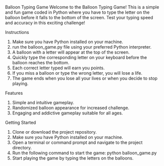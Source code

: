 Balloon Typing Game
Welcome to the Balloon Typing Game! This is a simple and fun game coded in Python where you have to type the letter on the balloon before it falls to the bottom of the screen. Test your typing speed and accuracy in this exciting challenge!

Instructions
1. Make sure you have Python installed on your machine.
2. run the balloon_game.py file using your preferred Python interpreter.
3. A balloon with a letter will appear at the top of the screen.
4. Quickly type the corresponding letter on your keyboard before the balloon reaches the bottom.
5. Each correct letter typed will earn you points.
6. If you miss a balloon or type the wrong letter, you will lose a life.
7. The game ends when you lose all your lives or when you decide to stop playing.
   
Features
1. Simple and intuitive gameplay.
2. Randomized balloon appearance for increased challenge.
3. Engaging and addictive gameplay suitable for all ages.

Getting Started
1. Clone or download the project repository.
2. Make sure you have Python installed on your machine.
3. Open a terminal or command prompt and navigate to the project directory.
4. Run the following command to start the game:
  python balloon_game.py
5. Start playing the game by typing the letters on the balloons.
